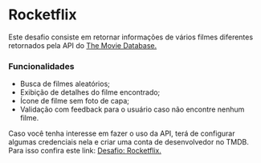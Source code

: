 # Rocketflix

Este desafio consiste em retornar informações de vários filmes diferentes retornados pela API do [The Movie Database.](https://www.themoviedb.org/?language=pt-BR)

### Funcionalidades
- Busca de filmes aleatórios;
- Exibição de detalhes do filme encontrado;
- Ícone de filme sem foto de capa;
- Validação com feedback para o usuário caso não encontre nenhum filme.

Caso você tenha interesse em fazer o uso da API, terá de configurar algumas credenciais nela e criar uma conta de desenvolvedor no TMDB. Para isso confira este link: [Desafio: Rocketflix.](https://efficient-sloth-d85.notion.site/Desafio-Rocketflix-5ca1c56b5e52473eb12e8b2bc3ab1b8d#ec071cbae286466d8d51e27efea4c8c6)
